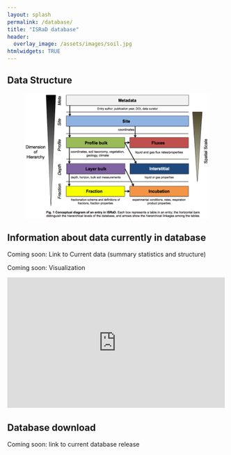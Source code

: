 ```yaml
---
layout: splash
permalink: /database/
title: "ISRaD database"
header:
  overlay_image: /assets/images/soil.jpg
htmlwidgets: TRUE
---
```


## Data Structure

<figure>
	<img src="https://github.com/International-Soil-Radiocarbon-Database/ISRaD/raw/master/assets/images/structure_new.png">
</figure>

## Information about data currently in database

Coming soon: Link to Current data (summary statistics and structure)

Coming soon: Visualization

<embed src="http://rpubs.com/greymonroe/mtcars" style="width:500px; height: 300px;">

## Database download

Coming soon: link to current database release

